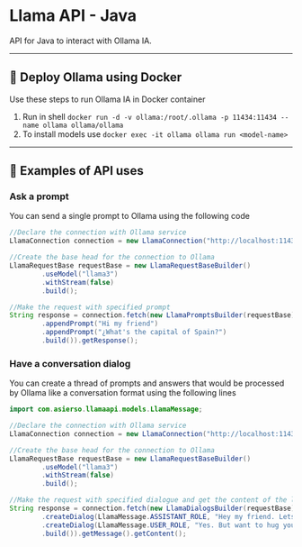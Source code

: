 # Llama API - Java
API for Java to interact with Ollama IA.

---
## 🐳 Deploy Ollama using Docker
Use these steps to run Ollama IA in Docker container
1. Run in shell `docker run -d -v ollama:/root/.ollama -p 11434:11434 --name ollama ollama/ollama`
2. To install models use `docker exec -it ollama ollama run <model-name>`
---
## 📝 Examples of API uses
### Ask a prompt
You can send a single prompt to Ollama using the following code
```java
//Declare the connection with Ollama service
LlamaConnection connection = new LlamaConnection("http://localhost:11434");

//Create the base head for the connection to Ollama
LlamaRequestBase requestBase = new LlamaRequestBaseBuilder()
        .useModel("llama3")
        .withStream(false)
        .build();

//Make the request with specified prompt
String response = connection.fetch(new LlamaPromptsBuilder(requestBase)
        .appendPrompt("Hi my friend")
        .appendPrompt("¿What's the capital of Spain?")
        .build()).getResponse();
```

### Have a conversation dialog
You can create a thread of prompts and answers that would be processed by Ollama like a conversation format using the following lines

```java
import com.asierso.llamaapi.models.LlamaMessage;

//Declare the connection with Ollama service
LlamaConnection connection = new LlamaConnection("http://localhost:11434");

//Create the base head for the connection to Ollama
LlamaRequestBase requestBase = new LlamaRequestBaseBuilder()
        .useModel("llama3")
        .withStream(false)
        .build();

//Make the request with specified dialogue and get the content of the last message
String response = connection.fetch(new LlamaDialogsBuilder(requestBase)
        .createDialog(LlamaMessage.ASSISTANT_ROLE, "Hey my friend. Lets go for a walk, shall we?")
        .createDialog(LlamaMessage.USER_ROLE, "Yes. But want to hug you, can I?")
        .build()).getMessage().getContent();
```
